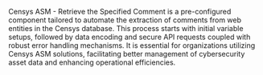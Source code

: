 Censys ASM - Retrieve the Specified Comment is a pre-configured component tailored to automate the extraction of comments from web entities in the Censys database. This process starts with initial variable setups, followed by data encoding and secure API requests coupled with robust error handling mechanisms. It is essential for organizations utilizing Censys ASM solutions, facilitating better management of cybersecurity asset data and enhancing operational efficiencies.
